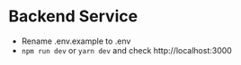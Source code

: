 # Backend Service

- Rename .env.example to .env
- `npm run dev` or `yarn dev` and check http://localhost:3000
